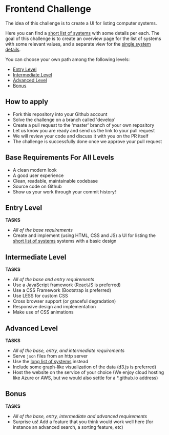 Frontend Challenge
====================

The idea of this challenge is to create a UI for listing computer systems.

Here you can find a [short list of systems](https://github.com/SUSE/frontend-challenge/blob/master/systems-short-list.json) with some details per each. The goal of this challenge is to create an overview page for the list of systems with some relevant values, and a separate view for the [single system details](https://github.com/SUSE/frontend-challenge/blob/master/system-details.json).

You can choose your own path among the following levels:
+ [Entry Level](#entry-level)
+ [Intermediate Level](#intermediate-level)
+ [Advanced Level](#advanced-level)
+ [Bonus](#bonus)

## How to apply
+ Fork this repository into your Github account
+ Solve the challenge on a branch called 'develop'
+ Create a pull request to the 'master' branch of your own repository
+ Let us know you are ready and send us the link to your pull request
+ We will review your code and discuss it with you on the PR itself
+ The challenge is successfully done once we approve your pull request

## Base Requirements For All Levels
+ A clean modern look
+ A good user experience
+ Clean, readable, maintainable codebase
+ Source code on Github
+ Show us your work through your commit history!

## Entry Level

**TASKS**
+ *All of the base requirements*
+ Create and implement (using HTML, CSS and JS) a UI for listing the [short list of systems](https://github.com/SUSE/frontend-challenge/blob/master/systems-short-list.json) systems with a basic design

## Intermediate Level

**TASKS**
+ *All of the base and entry requirements*
+ Use a JavaScript framework (ReactJS is preferred)
+ Use a CSS Framework (Bootstrap is preferred)
+ Use LESS for custom CSS
+ Cross browser support (or graceful degradation)
+ Responsive design and implementation
+ Make use of CSS animations

## Advanced Level

**TASKS**
+ *All of the base, entry, and intermediate requirements*
+ Serve `json` files from an http server
+ Use the [long list of systems](https://github.com/SUSE/frontend-challenge/blob/master/systems-long-list.json) instead
+ Include some graph-like visualization of the data (d3.js is preferred)
+ Host the website on the service of your choice (We enjoy cloud hosting like Azure or AWS, but we would also settle for a *.github.io address)

## Bonus

**TASKS**
+ *All of the base, entry, intermediate and advanced requirements*
+ Surprise us! Add a feature that you think would work well here (for instance an advanced search, a sorting feature, etc)

